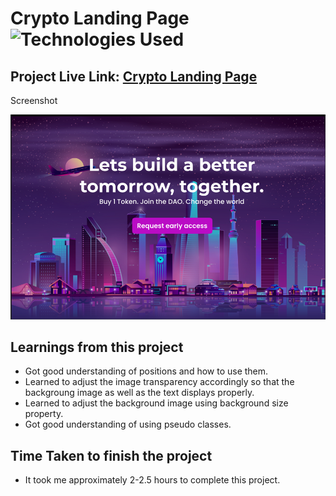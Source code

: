 # Crypto Landing Page ![Technologies Used](https://img.shields.io/badge/Technologies-HTML%2FCSS-green)

## Project Live Link: [Crypto Landing Page](https://cryptolandin-page.netlify.app/)

Screenshot

![Project Screenshot](./Screenshot.png)

## Learnings from this project

- Got good understanding of positions and how to use them.
- Learned to adjust the image transparency accordingly so that the backgroung image as well as the text displays properly.
- Learned to adjust the background image using background size property.
- Got good understanding of using pseudo classes.

## Time Taken to finish the project

- It took me approximately 2-2.5 hours to complete this project.
